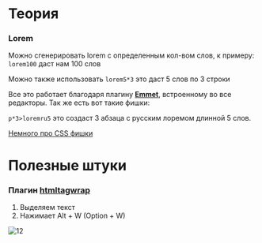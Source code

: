 # Теория

### Lorem

Можно сгенерировать lorem с определенным кол-вом слов, к примеру: `lorem100` даст нам 100 слов

Можно также использовать `lorem5*3` это даст 5 слов по 3 строки

Все это работает благодаря плагину [**Emmet**](https://dwstroy.ru/stail/plaginy-rasshireniya/emmet-shpargalka/), встроенному во все редакторы. Так же есть вот такие фишки:

`p*3>loremru5` это создаст 3 абзаца с русским лоремом длинной 5 слов.

[Немного про CSS фишки](/Theory/EmmetCSS.md)

# Полезные штуки

### Плагин [htmltagwrap](https://marketplace.visualstudio.com/items?itemName=bradgashler.htmltagwrap)

1. Выделяем текст
2. Нажимает Alt + W (Option + W)
   
![12](https://ucarecdn.com/749b848f-3415-4a77-99d8-f192960a0ff3/)

